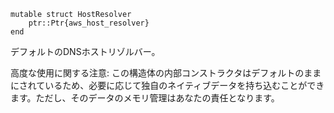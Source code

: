```
mutable struct HostResolver
    ptr::Ptr{aws_host_resolver}
end
```

デフォルトのDNSホストリゾルバー。

高度な使用に関する注意: この構造体の内部コンストラクタはデフォルトのままにされているため、必要に応じて独自のネイティブデータを持ち込むことができます。ただし、そのデータのメモリ管理はあなたの責任となります。
